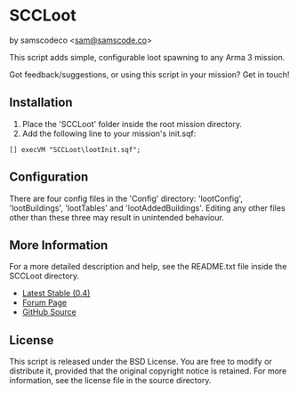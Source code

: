 # SCCLoot
by samscodeco &lt;[sam@samscode.co](mailto:sam@samscode.co)&gt;

This script adds simple, configurable loot spawning to any Arma 3 mission.

Got feedback/suggestions, or using this script in your mission? Get in touch!

## Installation

1. Place the 'SCCLoot' folder inside the root mission directory.
2. Add the following line to your mission's init.sqf: 

```
[] execVM "SCCLoot\lootInit.sqf";
```

## Configuration

There are four config files in the 'Config' directory: 'lootConfig', 'lootBuildings', 'lootTables' and 'lootAddedBuildings'. Editing any other files other than these three may result in unintended behaviour.

## More Information

For a more detailed description and help, see the README.txt file inside the SCCLoot directory.

- [Latest Stable (0.4)](http://www.samscode.co/code/SCCLoot-0.4.zip)
- [Forum Page](https://forums.bohemia.net/forums/topic/229026-release-sccloot/)
- [GitHub Source](https://github.com/samscodeco/SCCLoot)

## License

This script is released under the BSD License. You are free to modify or distribute it, provided that the original copyright notice is retained.
For more information, see the license file in the source directory.
